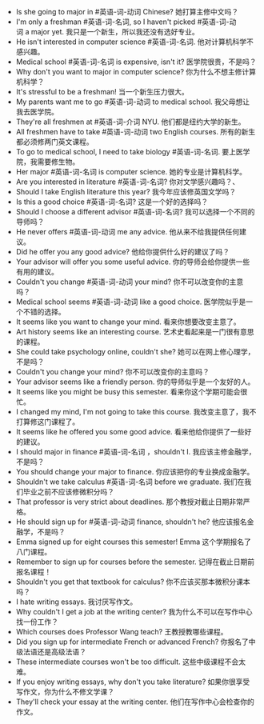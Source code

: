 - Is she going to major in #英语-词-动词 Chinese? 她打算主修中文吗？
- I'm only a freshman #英语-词-名词, so I haven't picked #英语-词-动词 a major yet. 我只是一个新生，所以我还没有选好专业。
- He isn't interested in computer science #英语-词-名词. 他对计算机科学不感兴趣。
- Medical school #英语-词-名词 is expensive, isn't it? 医学院很贵，不是吗？
- Why don't you want to major in computer science? 你为什么不想主修计算机科学？
- It's stressful to be a freshman! 当一个新生压力很大。
- My parents want me to go #英语-词-动词 to medical school. 我父母想让我去医学院。
- They're all freshmen at #英语-词-介词 NYU. 他们都是纽约大学的新生。
- All freshmen have to take #英语-词-动词 two English courses. 所有的新生都必须修两门英文课程。
- To go to medical school, I need to take biology #英语-词-名词. 要上医学院，我需要修生物。
- Her major #英语-词-名词 is computer science. 她的专业是计算机科学。
- Are you interested in literature #英语-词-名词? 你对文学感兴趣吗？、
- Should I take English literature this year? 我今年应该修英国文学吗？
- Is this a good choice #英语-词-名词? 这是一个好的选择吗？
- Should I choose a different advisor #英语-词-名词? 我可以选择一个不同的导师吗？
- He never offers #英语-词-动词 me any advice. 他从来不给我提供任何建议。
- Did he offer you any good advice? 他给你提供什么好的建议了吗？
- Your advisor will offer you some useful advice. 你的导师会给你提供一些有用的建议。
- Couldn't you change #英语-词-动词 your mind? 你不可以改变你的主意吗？
- Medical school seems #英语-词-动词 like a good choice. 医学院似乎是一个不错的选择。
- It seems like you want to change your mind. 看来你想要改变主意了。
- Art history seems like an interesting course. 艺术史看起来是一门很有意思的课程。
- She could take psychology online, couldn't she? 她可以在网上修心理学，不是吗？
- Couldn't you change your mind? 你不可以改变你的主意吗？
-  Your advisor seems like a friendly person. 你的导师似乎是一个友好的人。
- It seems like you might be busy this semester. 看来你这个学期可能会很忙。
- I changed my mind, I'm not going to take this course. 我改变主意了，我不打算修这门课程了。
- It seems like he offered you some good advice. 看来他给你提供了一些好的建议。
- I should major in finance #英语-词-名词 ，shouldn't I. 我应该主修金融学，不是吗？
- You should change your major to finance. 你应该把你的专业换成金融学。
- Shouldn't we take calculus #英语-词-名词 before we graduate. 我们在我们毕业之前不应该修微积分吗？
- That professor is very strict about deadlines. 那个教授对截止日期非常严格。
- He should sign up for #英语-词-动词 finance, shouldn't he? 他应该报名金融学，不是吗？
- Emma signed up for eight courses this semester! Emma 这个学期报名了八门课程。
- Remember to sign up for courses before the semester. 记得在截止日期前报名课程！
- Shouldn't you get that textbook for calculus? 你不应该买那本微积分课本吗？
- I hate writing essays. 我讨厌写作文。
- Why couldn't I get a job at the writing center? 我为什么不可以在写作中心找一份工作？
- Which courses does Professor Wang teach? 王教授教哪些课程。
- Did you sign up for intermediate French or advanced French? 你报名了中级法语还是高级法语？
- These intermediate courses won't be too difficult. 这些中级课程不会太难。
- If you enjoy writing essays, why don't you take literature? 如果你很享受写作文，你为什么不修文学课？
- They'll check your essay at the writing center. 他们在写作中心会检查你的作文。
